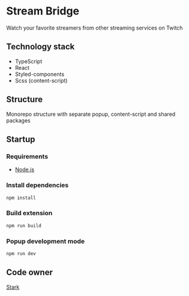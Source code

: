 # Stream Bridge
Watch your favorite streamers from other streaming services on Twitch

## Technology stack
- TypeScript
- React
- Styled-components
- Scss (content-script)

## Structure
Monorepo structure with separate popup, content-script and shared packages

## Startup

### Requirements
- [Node.js](https://nodejs.org)

### Install dependencies
```sh
npm install
```

### Build extension
```sh
npm run build
```

### Popup development mode
```sh
npm run dev
```

## Code owner
[Stark](https://github.com/StarkMP)